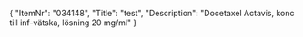 {
  "ItemNr": "034148",
  "Title": "test",
  "Description": "Docetaxel Actavis, konc till inf-vätska, lösning 20 mg/ml"
}